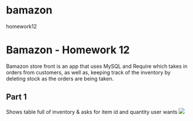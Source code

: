 # bamazon
homework12
# Bamazon - Homework 12
Bamazon store front is an app that uses MySQL and Require which takes in orders from customers, as well as, keeping track of the inventory by deleting stock as the orders are being taken.


## Part 1
Shows table full of inventory & asks for item id and quantity user wants
![](https://media.giphy.com/media/bE3pSFWsGnmVOsE4Dj/giphy.gif)

